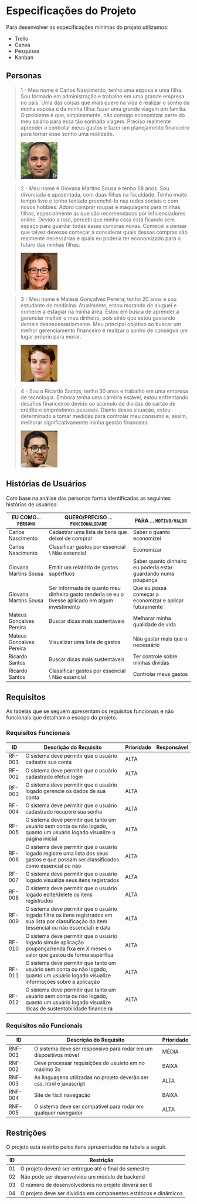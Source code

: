 # Especificações do Projeto

Para desenvolver as especificações mínimas do projeto utilizamos:
- Trello
- Canva
- Pesquisas
- Kanban

## Personas

> 1 - Meu nome é Carlos Nascimento, tenho uma esposa e uma filha. Sou formado em administração e trabalho em uma grande empresa no país. Uma das coisas que mais quero na vida é realizar o sonho da minha esposa e da minha filha: fazer uma grande viagem em família. O problema é que, simplesmente, não consigo economizar parte do meu salário para essa tão sonhada viagem. Preciso realmente aprender a controlar meus gastos e fazer um planejamento financeiro para tornar esse sonho uma realidade.
> 
> <img src="/docs/img/carlos_nascimento.png" alt="Carlos" style="height: 100px; width:100px;"/>

> 2 - Meu nome é Giovana Martins Sousa e tenho 58 anos. Sou divorciada e aposentada, com duas filhas na faculdade. Tenho muito tempo livre e tenho tentado preenchê-lo nas redes sociais e com novos hobbies. Adoro comprar roupas e maquiagens para minhas filhas, especialmente as que são recomendadas por influenciadores online. Devido a isso, percebi que minha casa está ficando sem espaço para guardar todas essas compras novas. Comecei a pensar que talvez devesse começar a considerar quais dessas compras são realmente necessárias e quais eu poderia ter economizado para o futuro das minhas filhas.
>
> <img src="/docs/img/giovana_souza.jpg" alt="Giovana" style="height: 100px; width:100px;"/>

> 3 - Meu nome é Mateus Gonçalves Pereira, tenho 20 anos e sou estudante de medicina. Atualmente, estou morando de aluguel e comecei a estagiar na minha área. Estou em busca de aprender a gerenciar melhor o meu dinheiro, pois sinto que estou gastando demais desnecessariamente. Meu principal objetivo ao buscar um melhor gerenciamento financeiro é realizar o sonho de conseguir um lugar próprio para morar.
> 
> <img src="/docs/img/mateus_pereira.jpg" alt="Mateus" style="height: 100px; width:100px;"/>

> 4 - Sou o Ricardo Santos, tenho 30 anos e trabalho em uma empresa de tecnologia. Embora tenha uma carreira estável, estou enfrentando desafios financeiros devido ao acúmulo de dívidas de cartão de crédito e empréstimos pessoais. Diante dessa situação, estou determinado a tomar medidas para controlar meu consumo e, assim, melhorar significativamente minha gestão financeira.
> 
> <img src="/docs/img/Ricardo.jpeg" alt="Ricardo" style="height: 100px; width:100px;"/>


## Histórias de Usuários

Com base na análise das personas forma identificadas as seguintes histórias de usuários:

|EU COMO... `PERSONA`| QUERO/PRECISO ... `FUNCIONALIDADE`  |PARA ... `MOTIVO/VALOR`                 |
|--------------------|-------------------------------------|----------------------------------------|
|Carlos Nascimento  | Cadastrar uma lista de bens que deixei de comprar       | Saber o quanto economizei           |
|Carlos Nascimento  | Classificar gastos por essencial \ Não essencial    | Economizar|  
|Giovana Martins Sousa  | Emitir um relatório de gastos supérfluos | Saber quanto dinheiro eu poderia estar guardando numa poupança |
|Giovana Martins Sousa  | Ser informada de quanto meu dinheiro gasto renderia se eu o tivesse aplicado em algum investimento | Que eu possa começar a economizar e aplicar futuramente |
|Mateus Goncalves Pereira  | Buscar dicas mais sustentáveis   |  Melhorar minha qualidade de vida |
|Mateus Goncalves Pereira  | Visualizar uma lista de gastos              | Não gastar mais que o necessário  |
|Ricardo Santos  | Buscar dicas mais sustentáveis   |  Ter controle sobre minhas dívidas  |
|Ricardo Santos  | Classificar gastos por essencial \ Não essencial   |  Controlar meus gastos |

## Requisitos

As tabelas que se seguem apresentam os requisitos funcionais e não funcionais que detalham o escopo do projeto.

### Requisitos Funcionais

|ID    | Descrição do Requisito  | Prioridade | Responsável |
|------|-----------------------------------------|----|----|
|RF-001| O sistema deve permitir que o usuário cadastre sua conta| ALTA |
|RF-002| O sistema deve permitir que o usuário cadastrado efetue login| ALTA |
|RF-003| O sistema deve permitir que o usuário logado gerencie os dados de sua conta| ALTA |
|RF-004| O sistema deve permitir que o usuário cadastrado recupere sua senha| ALTA |
|RF-005| O sistema deve permitir que tanto um usuário sem conta ou não logado, quanto um usuário logado visualize a página inicial| ALTA |
|RF-006| O sistema deve permitir que o usuário logado registre uma lista dos seus gastos e que possam ser classificados como essencial ou não| ALTA |
|RF-007| O sistema deve permitir que o usuário logado visualize seus itens registrados| ALTA |
|RF-008| O sistema deve permitir que o usuário logado edite/delete os itens registrados| ALTA |
|RF-009| O sistema deve permitir que o usuário logado filtre os itens registrados em sua lista por classificação do item (essencial ou não essencial) e data| ALTA |
|RF-010| O sistema deve permitir que o usuário logado simule aplicação poupança/renda fixa em X meses o valor que gastou de forma supérflua| ALTA |
|RF-011| O sistema deve permitir que tanto um usuário sem conta ou não logado, quanto um usuário logado visualize informações sobre a aplicação| ALTA |
|RF-012| O sistema deve permitir que tanto um usuário sem conta ou não logado, quanto um usuário logado visualize dicas de sustentabilidade financeira| ALTA |

### Requisitos não Funcionais

|ID     | Descrição do Requisito  |Prioridade |
|-------|-------------------------|----|
|RNF-001| O sistema deve ser responsivo para rodar em um dispositivos móvel | MÉDIA | 
|RNF-002| Deve processar requisições do usuário em no máximo 3s |  BAIXA |
|RNF-003| As linguagens utilizadas no projeto deverão ser css, html e javascript | ALTA |
|RNF-004| Site de fácil navegação | BAIXA | |
|RNF-005| O sistema deve ser compatível para rodar em qualquer navegador | ALTA | 

## Restrições

O projeto está restrito pelos itens apresentados na tabela a seguir.

|ID| Restrição                                             |
|--|-------------------------------------------------------|
|01| O projeto deverá ser entregue até o final do semestre |
|02| Não pode ser desenvolvido um módulo de backend        |
|03| O número de desenvolvedores no projeto deverá ser 6 |
|04| O projeto deve ser dividido em componentes estáticos e dinâmicos        |



